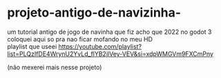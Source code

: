# projeto-antigo-de-navizinha-
um tutorial antigo de jogo de navinha que fiz acho que 2022 no godot 3
<br>coloquei aqui so pra nao ficar mofando no meu HD
<br>playlist que useei https://youtube.com/playlist?list=PLQzIfDE4WrynU2YvLd_flYB2jlVey-VEV&si=xdpWMGVm9FXCmPny

(não mexerei mais nesse projeto)
